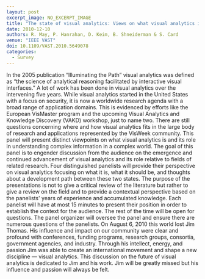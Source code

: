 ```yaml
---
layout: post
excerpt_image: NO_EXCERPT_IMAGE
title: "The state of visual analytics: Views on what visual analytics is and where it is going"
date: 2010-12-10
authors: R. May, P. Hanrahan, D. Keim, B. Shneiderman & S. Card
venue: "IEEE VAST"
doi: 10.1109/VAST.2010.5649078
categories:
  - Survey
---
```

In the 2005 publication “Illuminating the Path” visual analytics was defined as “the science of analytical reasoning facilitated by interactive visual interfaces.” A lot of work has been done in visual analytics over the intervening five years. While visual analytics started in the United States with a focus on security, it is now a worldwide research agenda with a broad range of application domains. This is evidenced by efforts like the European VisMaster program and the upcoming Visual Analytics and Knowledge Discovery (VAKD) workshop, just to name two. There are still questions concerning where and how visual analytics fits in the large body of research and applications represented by the VisWeek community. This panel will present distinct viewpoints on what visual analytics is and its role in understanding complex information in a complex world. The goal of this panel is to engender discussion from the audience on the emergence and continued advancement of visual analytics and its role relative to fields of related research. Four distinguished panelists will provide their perspective on visual analytics focusing on what it is, what it should be, and thoughts about a development path between these two states. The purpose of the presentations is not to give a critical review of the literature but rather to give a review on the field and to provide a contextual perspective based on the panelists' years of experience and accumulated knowledge. Each panelist will have at most 15 minutes to present their position in order to establish the context for the audience. The rest of the time will be open for questions. The panel organizer will oversee the panel and ensure there are numerous questions of the panelists. On August 6, 2010 this world lost Jim Thomas. His influence and impact on our community were clear and profound with conferences, funding programs, research groups, consortia, government agencies, and industry. Through his intellect, energy, and passion Jim was able to create an international movement and shape a new discipline — visual analytics. This discussion on the future of visual analytics is dedicated to Jim and his work. Jim will be greatly missed but his influence and passion will always be felt.
